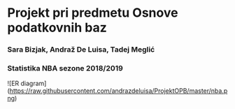 # Projekt pri predmetu Osnove podatkovnih baz

### Sara Bizjak, Andraž De Luisa, Tadej Meglić

### Statistika NBA sezone 2018/2019 

![ER diagram] (https://raw.githubusercontent.com/andrazdeluisa/ProjektOPB/master/nba.png)
